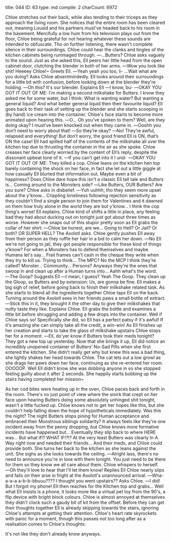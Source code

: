 title:          044
ID:             63
type:           md
compile:        2
charCount:      6972


Chloe stretches out their back, while also tending to their triceps as they approach the living room. She notices that the entire room has been cleared out, meaning Lousid and his partners must've headed back to his room in the basement. Mercifully a low hum from his television plays out from the floor, Chloe being grateful for not hearing whatever these sounds are intended to obfuscate. Tho on further listening, there wasn't complete silence in their surroundings. Chloe could hear the clanks and tingles of the kitchen cabinets being rummaged through.
―...Butters? Chloe asks vaguely to the sound.
Just as she asked this, Ell peers her little head from the open cabinet door, clutching the blender in both of her arms.
―Wow you look like shit! Heeeey Chloe!~ Greets Ell.
―Yeah yeah you too, li- ...Wait what are you doing? Asks Chloe absentmindedly.
Ell looks around their surroundings for a little bit with confusion, before looking down at the blender they're holding.
―Oh this? It's our blender. Explains Ell
―I know, bu-
―OKAY YOU GOT IT OUT OF ME: I'm making a second milkshake for Butters. I know they asked me for some water, but I think: What is wanting water? But wanting a general liquid? And what better general liquid then their favourite liquid?
Ell goes back to their task of setting up the blender and she starts scooping in (by hand) ice cream into the container. Chloe's face starts to become more animated upon hearing this.
―O... Oh you've spoken to them? Well, are they doing okay? I must’ve been knocked out when they came in.
―Ooohh you don’t need to worry about that!
―So they’re okay?
―No! They’re awful, relapsed and everything! But don’t worry, the good friend Ell is ON, that’s ON the case!
Ell had spilled half of the contents of the milkshake all over the kitchen top due to thrusting the container in the air as she spoke. Chloe creases her face clearly worried by the content of Ell’s reply, despite the dissonant upbeat tone of it.
―If you can't get into it I und-
―OKAY YOU GOT IT OUT OF ME: They killed a cop.
Chloe leans on the kitchen hen top barely containing the shock on her face, in fact she let out a little giggle at how casually Ell blurted that information out. Maybe even a bit of happiness? Does Chloe dare hope this isn't a classic Ell tall tale and Butters is... Coming around to the Monsters side?
―Like Butters, OUR Butters? Are you sure? Chloe asks in disbelief.
―Yuh uuhhh, tho they seem more upset about the y'know... Crippling loneliness following rejection sensitivity as they couldn't find a single person to join them for Valentines and it dawned on them how truly alone in the world they are but y'know... I think the cop thing's worse! Ell explains.
Chloe kind of shifts a little in place, any feeling bad they had about ducking out on tonight just got about three times as worse. However she snaps out of this stupor pretty soon as Ell grabs the collar of her shirt:
―Chloe be honest, are we... Going to Hell? Or Jail? Or both? OR SUPER HELL? The Axolotl asks.
Chloe gently pushes Ell away from their person as they ruffle her hair in a bid to calm her down.
―No Ell we're not going to jail, they got people responsible for these kind of things y'know? For when a Monsters has to defend themselves and maybe Humans let's say... Frail frames can't cash in the cheque they write when they try to kill us. Trying to think... The MPC? No the MCP I think they're called? Monster... Community... Persons? Anyways they're the ones that swoop in and clean up after a Human turns into... Aahh what's the word.
―The Goop? Suggests Ell
―I mean, I guess? Yeah The Goop. They clean up the Gloop, so Butters and by extension: Us, are gonna be fine.
Ell makes a big sigh of relief, before going back to finish their milkshake related task. As she starts to blend all the ingredients together Chloe taps Ell on the back. Turning around the Axolotl sees in her friends paws a small bottle of extract.
―Stick this in it, they brought it the other day to give their milkshakes that nutty taste they like. Explains Chloe.
Ell grabs the bottle and examines a little bit before shrugging and adding a few drops into the container. Well if Chloe says so! Specifically she did, so Ell has a perfect patsy if it's awful! If it's amazing she can simply take all the credit, a win-win! As Ell finishes up her creation and starts to take the glass of milkshake upstairs Chloe stops her for a moment.
―Ell, do'yer know if Butters took their meds tonight? They got a new top up yesterday.
Now that she brings it up, Ell did notice an incredibly unopened container of Butters’ No-Sad Pills when she first entered the kitchen. She didn’t really get why but knew this was a bad thing, she lightly shakes her head towards Chloe. The cat lets out a low growl as she drags her paws down her face, continuing as she re-entered her room. OOOOOP. Well Ell didn’t know she was dobbing anyone in so she stopped feeling guilty about it after 2 seconds. She happily starts bobbing up the stairs having completed her mission~

As her cod bites were heating up in the oven, Chloe paces back and forth in the room. There's no just point of view where the smirk that crept on her face upon hearing Butters doing some absolutely unhinged shit tonight, wasn't a little fucked up. Chloe knows not to get her hopes like this, but she couldn't help falling down the hope of hypotheticals immediately. Was this the night? The night Butters stops pining for Human acceptance and embraced their Monstrous siblings solidarity? It always feels like they're one incident away from the penny dropping, but Chloe knows more formative incidents have happened but... Eventually they slip back to where HERE was... But what if!? WHAT IF!?!? At the very least Butters was clearly In A Way right now and needed their friends... And their meds, and Chloe could provide both.
She turns her back to the kitchen as she leans against the unit. She sighs as she looks towards the ceiling.
―Alright lass, there's no need to announce you're in love with them tonight. You just need to be there for them so they know we all care about them. Chloe whispers to herself.
―Oh they'll love to hear that I'll let them know! Replies Ell
Chloe nearly slips and falls on their arse in fright at the Axolotl's unannounced arrival.
―Wha-a-a-a a-b-b-bbuuu???? I thought you went upstairs?? Asks Chloe.
―I did! But I forgot my phone!
Ell then reaches for the Kitchen top and grabs... Well what Ell insists is a phone, it looks more like a virtual pet toy from the 90's, a flip device with bright block colours. Chloe is almost annoyed at themselves they didn't clock such a gaudy bit of kit from the offset. Before they can get their thoughts together Ell is already skipping towards the stairs, ignoring Chloe's attempts at getting their attention. Chloe's heart rate skyrockets with panic for a moment, though this passes not too long after as a realisation comes to Chloe's thoughts:

It's not like they don't already know anyways.